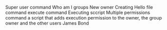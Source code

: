 Super user command
Who am I
groups
New owner
Creating Hello file command
execute command
Executing sccript
Multiple permissions command
a script that adds execution permission to the owner, the group owner and the other users
James Bond
